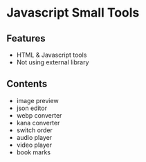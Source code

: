 # Javascript Small Tools

## Features
- HTML & Javascript tools
- Not using external library

## Contents
- image preview
- json editor
- webp converter
- kana converter
- switch order
- audio player
- video player
- book marks
